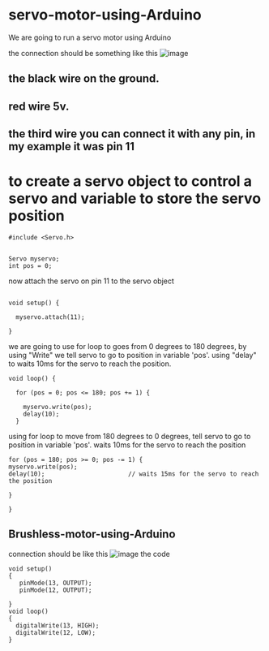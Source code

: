# servo-motor-using-Arduino
 We are going to run a servo motor using Arduino

the connection should be something like this
![image](https://user-images.githubusercontent.com/108229185/181568347-05e0eafd-d54c-429b-af13-d64b901262e2.png)
## the black wire on the ground.

## red wire 5v.

## the third wire you can connect it with any pin, in my example it was pin 11

# to create a servo object to control a servo and variable to store the servo position
``` 
#include <Servo.h>


Servo myservo;  
int pos = 0;    
```
now attach the servo on pin 11 to the servo object
```

void setup() {

  myservo.attach(11);  

}
```
we are going to use for loop to goes from 0 degrees to 180 degrees, by using "Write" we tell servo to go to position in variable 'pos'. using "delay" to waits 10ms for the servo to reach the position.
```
void loop() {

  for (pos = 0; pos <= 180; pos += 1) { 

    myservo.write(pos);              
    delay(10);                      
  }
  ```
  using for loop to move from 180 degrees to 0 degrees, tell servo to go to position in variable 'pos'. waits 10ms for the servo to reach the position
  ```
  for (pos = 180; pos >= 0; pos -= 1) { 
  myservo.write(pos);              
  delay(10);                       // waits 15ms for the servo to reach the position

}

}
```
## Brushless-motor-using-Arduino
connection should be like this
![image](https://user-images.githubusercontent.com/108229185/181569879-dc813dd4-20a4-4d84-aaa3-c658492b1417.png)
the code
```
void setup()
{
   pinMode(13, OUTPUT);
   pinMode(12, OUTPUT);
  
}
void loop()
{
  digitalWrite(13, HIGH);
  digitalWrite(12, LOW);
}
```

